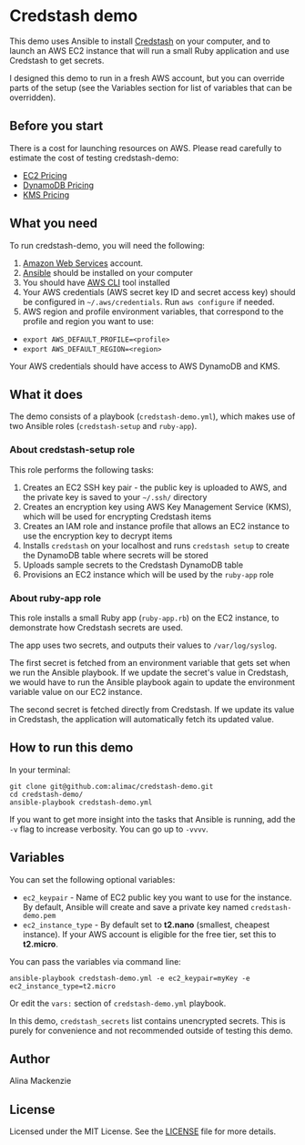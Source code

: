 # Credstash demo

This demo uses Ansible to install [Credstash](https://github.com/fugue/credstash) on your computer, and to launch an AWS EC2 instance that will run a small Ruby application and use Credstash to get secrets.

I designed this demo to run in a fresh AWS account, but you can override parts of the setup (see the Variables section for list of variables that can be overridden).

## Before you start

There is a cost for launching resources on AWS. Please read carefully to estimate the cost of testing credstash-demo:

- [EC2 Pricing](https://aws.amazon.com/ec2/pricing/on-demand/)
- [DynamoDB Pricing](https://aws.amazon.com/dynamodb/pricing/)
- [KMS Pricing](https://aws.amazon.com/kms/pricing/)

## What you need

To run credstash-demo, you will need the following:

1. [Amazon Web Services](https://aws.amazon.com) account.
1. [Ansible](http://docs.ansible.com/ansible/intro_installation.html) should be installed on your computer
1. You should have [AWS CLI](http://docs.aws.amazon.com/cli/latest/userguide/installing.html) tool installed
1. Your AWS credentials (AWS secret key ID and secret access key) should be configured in `~/.aws/credentials`. Run `aws configure` if needed.
1. AWS region and profile environment variables, that correspond to the profile and region you want to use:
  * `export AWS_DEFAULT_PROFILE=<profile>`
  * `export AWS_DEFAULT_REGION=<region>`

Your AWS credentials should have access to AWS DynamoDB and KMS.

## What it does

The demo consists of a playbook (`credstash-demo.yml`), which makes use of two Ansible roles (`credstash-setup` and `ruby-app`).

### About credstash-setup role

This role performs the following tasks:

1. Creates an EC2 SSH key pair - the public key is uploaded to AWS, and the private key is saved to your `~/.ssh/` directory
1. Creates an encryption key using AWS Key Management Service (KMS), which will be used for encrypting Credstash items
1. Creates an IAM role and instance profile that allows an EC2 instance to use the encryption key to decrypt items
1. Installs `credstash` on your localhost and runs `credstash setup` to create the DynamoDB table where secrets will be stored
1. Uploads sample secrets to the Credstash DynamoDB table
1. Provisions an EC2 instance which will be used by the `ruby-app` role

### About ruby-app role

This role installs a small Ruby app (`ruby-app.rb`) on the EC2 instance, to demonstrate how Credstash secrets are used.

The app uses two secrets, and outputs their values to `/var/log/syslog`.

The first secret is fetched from an environment variable that gets set when we run the Ansible playbook. If we update the secret's value in Credstash, we would have to run the Ansible playbook again to update the environment variable value on our EC2 instance.

The second secret is fetched directly from Credstash. If we update its value in Credstash, the application will automatically fetch its updated value.

## How to run this demo

In your terminal:

```
git clone git@github.com:alimac/credstash-demo.git
cd credstash-demo/
ansible-playbook credstash-demo.yml
```

If you want to get more insight into the tasks that Ansible is running, add the `-v` flag to increase verbosity. You can go up to `-vvvv`.

## Variables

You can set the following optional variables:

- `ec2_keypair` - Name of EC2 public key you want to use for the instance. By default, Ansible will create and save a private key named `credstash-demo.pem`
- `ec2_instance_type` - By default set to **t2.nano** (smallest, cheapest instance). If your AWS account is eligible for the free tier, set this to **t2.micro**.

You can pass the variables via command line:

```
ansible-playbook credstash-demo.yml -e ec2_keypair=myKey -e ec2_instance_type=t2.micro
```

Or edit the `vars:` section of `credstash-demo.yml` playbook.

In this demo, `credstash_secrets` list contains unencrypted secrets. This is purely for convenience and not recommended outside of testing this demo.

## Author

Alina Mackenzie

## License

Licensed under the MIT License. See the [LICENSE](LICENSE.md) file for more details.
